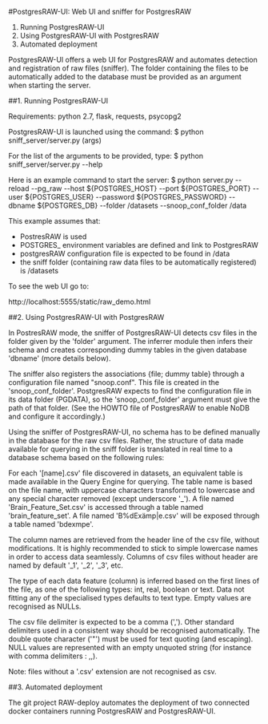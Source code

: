 #PostgresRAW-UI: Web UI and sniffer for PostgresRAW

1. Running PostgresRAW-UI
2. Using PostgresRAW-UI with PostgresRAW
3. Automated deployment


PostgresRAW-UI offers a web UI for PostgresRAW and automates detection and registration of raw files (sniffer). The folder containing the files to be automatically added to the database must be provided as an argument when starting the server.


##1. Running PostgresRAW-UI

Requirements: python 2.7, flask, requests, psycopg2

PostgresRAW-UI is launched using the command:
$ python sniff_server/server.py (args)

For the list of the arguments to be provided, type:
$ python sniff_server/server.py --help

Here is an example command to start the server:
$ python server.py --reload --pg_raw --host ${POSTGRES_HOST} --port ${POSTGRES_PORT} --user ${POSTGRES_USER} --password ${POSTGRES_PASSWORD} --dbname ${POSTGRES_DB} --folder /datasets --snoop_conf_folder /data

This example assumes that:
- PostresRAW is used
- POSTGRES_ environment variables are defined and link to PostgresRAW
- postgresRAW configuration file is expected to be found in /data
- the sniff folder (containing raw data files to be automatically registered) is /datasets


To see the web UI go to:

http://localhost:5555/static/raw_demo.html 


##2. Using PostgresRAW-UI with PostgresRAW

In PostresRAW mode, the sniffer of PostgresRAW-UI detects csv files in the folder given by the 'folder' argument. The inferrer module then infers their schema and creates corresponding dummy tables in the given database 'dbname' (more details below). 

The sniffer also registers the associations {file; dummy table} through a configuration file named "snoop.conf". This file is created in the 'snoop_conf_folder'. PostgresRAW expects to find the configuration file in its data folder (PGDATA), so the 'snoop_conf_folder' argument must give the path of that folder. (See the HOWTO file of PostgresRAW to enable NoDB and configure it accordingly.)

Using the sniffer of PostgresRAW-UI, no schema has to be defined manually in the database for the raw csv files. Rather, the structure of data made available for querying in the sniff folder is translated in real time to a database schema based on the following rules:

For each '[name].csv' file discovered in datasets, an equivalent table is made available in the Query Engine for querying. The table name is based on the file name, with uppercase characters transformed to lowercase and any special character removed (except underscore '_').
A file named 'Brain_Feature_Set.csv' is accessed through a table named 'brain_feature_set'.
A file named 'B%dExämp|e.csv' will be exposed through a table named 'bdexmpe'.

The column names are retrieved from the header line of the csv file, without modifications. It is highly recommended to stick to simple lowercase names in order to access data seamlessly. Columns of csv files without header are named by default '_1', '_2', '_3', etc.

The type of each data feature (column) is inferred based on the first lines of the file, as one of the following types: int, real, boolean or text. Data not fitting any of the specialised types defaults to text type. Empty values are recognised as NULLs.

The csv file delimiter is expected to be a comma (','). Other standard delimiters used in a consistent way should be recognised automatically. The double quote character ('"') must be used for text quoting (and escaping). NULL values are represented with an empty unquoted string (for instance with comma delimiters : ,,).

Note: files without a '.csv' extension are not recognised as csv.


##3. Automated deployment

The git project RAW-deploy automates the deployment of two connected docker containers running PostgresRAW and PostgresRAW-UI. 

